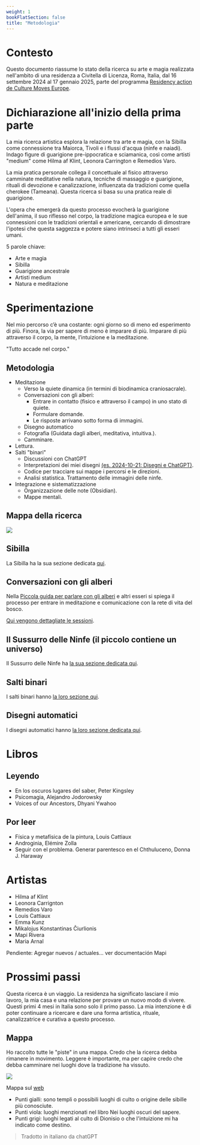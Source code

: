 ```yaml
---
weight: 1
bookFlatSection: false
title: "Metodologia"
---
```


# Contesto

Questo documento riassume lo stato della ricerca su arte e magia realizzata nell'ambito di una
residenza a Civitella di Licenza, Roma, Italia, dal 16 settembre 2024 al 17 gennaio 2025, parte del
programma [Residency action de Culture Moves Europe](https://culture.ec.europa.eu/creative-europe/creative-europe-culture-strand/culture-moves-europe).

# Dichiarazione all'inizio della prima parte

La mia ricerca artistica esplora la relazione tra arte e magia, con la Sibilla come connessione tra Maiorca, Tivoli e i
flussi d'acqua (ninfe e naiadi). Indago figure di guarigione pre-ippocratica e sciamanica, così come artisti "medium"
come Hilma af Klint, Leonora Carrington e Remedios Varo.

La mia pratica personale collega il concettuale al fisico attraverso camminate meditative nella natura, tecniche di
massaggio e guarigione, rituali di devozione e canalizzazione, influenzata da tradizioni come quella cherokee (Tameana).
Questa ricerca si basa su una pratica reale di guarigione.

L'opera che emergerà da questo processo evocherà la guarigione dell'anima, il suo riflesso nel corpo, la tradizione
magica europea e le sue connessioni con le tradizioni orientali e americane, cercando di dimostrare l'ipotesi che questa
saggezza e potere siano intrinseci a tutti gli esseri umani.

5 parole chiave:

- Arte e magia
- Sibilla
- Guarigione ancestrale
- Artisti medium
- Natura e meditazione

# Sperimentazione

Nel mio percorso c’è una costante: ogni giorno so di meno ed esperimento di più. Finora, la via per sapere di meno è
imparare di più. Imparare di più attraverso il corpo, la mente, l’intuizione e la meditazione.

"Tutto accade nel corpo."

## Metodologia

- Meditazione
    - Verso la quiete dinamica (in termini di biodinamica craniosacrale).
    - Conversazioni con gli alberi:
        - Entrare in contatto (fisico e attraverso il campo) in uno stato di quiete.
        - Formulare domande.
        - Le risposte arrivano sotto forma di immagini.
    - Disegno automatico
    - Fotografia (Guidata dagli alberi, meditativa, intuitiva.).
    - Camminare.
- Lettura.
- Salti "binari"
    - Discussioni con ChatGPT
    - Interpretazioni dei miei disegni [(es. 2024-10-21: Disegni e ChatGPT)](/posts/chatGPT/2024-10-21/).
    - Codice per tracciare sui mappe i percorsi e le direzioni.
    - Analisi statistica. Trattamento delle immagini delle ninfe.
- Integrazione e sistematizzazione
    - Organizzazione delle note (Obsidian).
    - Mappe mentali.

## Mappa della ricerca

![](Notas_Civitella-2024-11-16-13-03_p13.jpg)

## Sibilla

La Sibilla ha la sua sezione dedicata [qui](/docs/sibyl).

## Conversazioni con gli alberi

Nella [Piccola guida per parlare con gli alberi](/docs/first-part/talking_with_the_trees) e altri esseri si spiega il processo per
entrare in meditazione e comunicazione con la rete di vita del bosco.

[Qui vengono dettagliate le sessioni](/it/tags/Conversazioni-con-gli-alberi/).

## Il Sussurro delle Ninfe (il piccolo contiene un universo)

Il Sussurro delle Ninfe ha [la sua sezione dedicata qui](/docs/first-part/sanctuary).

## Salti binari

I salti binari hanno [la loro sezione qui](/docs/first-part/binary_links).

## Disegni automatici

I disegni automatici hanno [la loro sezione dedicata qui](/docs/first-part/drawing).

# Libros

## Leyendo

- En los oscuros lugares del saber, Peter Kingsley
- Psicomagia, Alejandro Jodorowsky
- Voices of our Ancestors, Dhyani Ywahoo

## Por leer

- Física y metafísica de la pintura, Louis Cattiaux
- Androginia, Elémire Zolla
- Seguir con el problema. Generar parentesco en el Chthuluceno, Donna J. Haraway

# Artistas

- Hilma af Klint
- Leonora Carrignton
- Remedios Varo
- Louis Cattiaux
- Emma Kunz
- Mikalojus Konstantinas Čiurlionis
- Mapi Rivera
- Maria Arnal

Pendiente: Agregar nuevos / actuales... ver documentación Mapi

# Prossimi passi

Questa ricerca è un viaggio. La residenza ha significato lasciare il mio lavoro, la mia casa e una relazione per provare
un nuovo modo di vivere. Questi primi 4 mesi in Italia sono solo il primo passo. La mia intenzione è di poter continuare
a ricercare e dare una forma artistica, rituale, canalizzatrice e curativa a questo processo.

## Mappa

Ho raccolto tutte le "piste" in una mappa. Credo che la ricerca debba rimanere in movimento. Leggere è importante, ma per capire credo che debba camminare nei luoghi dove la tradizione ha vissuto.

![](mapa_esta_en_todos_nosotros_2.jpeg)

Mappa sul [web](https://www.google.com/maps/d/edit?mid=1N9lbW-JlA8tJtXUqbPD6LnPmdEML85I&usp=sharing)

- Punti gialli: sono templi o possibili luoghi di culto o origine delle sibille più conosciute.
- Punti viola: luoghi menzionati nel libro Nei luoghi oscuri del sapere.
- Punti grigi: luoghi legati al culto di Dionisio o che l'intuizione mi ha indicato come destino.



> Tradotto in italiano da chatGPT